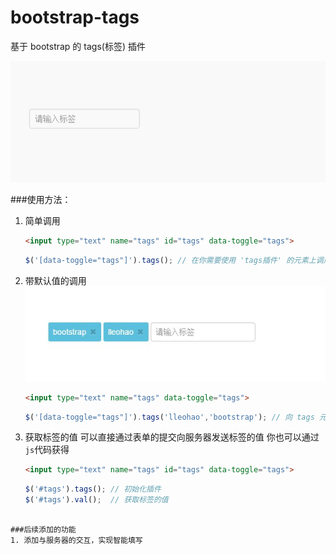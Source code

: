 # bootstrap-tags
基于 bootstrap 的 tags(标签) 插件

![demo](https://github.com/lleobox/bootstrap-tags/raw/master/tags-demo.gif)

###使用方法：
1. 简单调用
    ```html
    <input type="text" name="tags" id="tags" data-toggle="tags">
    ```
    
    ```javascript
    $('[data-toggle="tags"]').tags(); // 在你需要使用 'tags插件' 的元素上调用 tags()方法
    ```

2. 带默认值的调用    
    ![demo](https://github.com/lleobox/bootstrap-tags/raw/master/tags-demo2.jpg)    
    ```html
    <input type="text" name="tags" data-toggle="tags">
    ```
    
    ```javascript
    $('[data-toggle="tags"]').tags('lleohao','bootstrap'); // 向 tags 元素中传入参数
    ```

3. 获取标签的值
可以直接通过表单的提交向服务器发送标签的值
你也可以通过`js`代码获得
    ```html
    <input type="text" name="tags" id="tags" data-toggle="tags">
    ```
    
    ```javascript
    $('#tags').tags(); // 初始化插件
    $('#tags').val();  // 获取标签的值
```

###后续添加的功能
1. 添加与服务器的交互，实现智能填写
